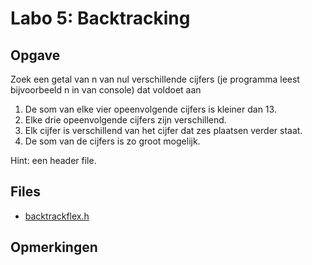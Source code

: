 # Labo 5: Backtracking

## Opgave

Zoek een getal van n van nul verschillende cijfers (je programma leest bijvoorbeeld n in van console) dat voldoet aan
1. De som van elke vier opeenvolgende cijfers is kleiner dan 13.
2. Elke drie opeenvolgende cijfers zijn verschillend.
3. Elk cijfer is verschillend van het cijfer dat zes plaatsen verder staat.
4. De som van de cijfers is zo groot mogelijk.

Hint: een header file.

## Files

- [backtrackflex.h](https://github.com/Ciberth/NIE-Algorithms-I/blob/master/labs/lab05/backtrackflex.h)

## Opmerkingen



